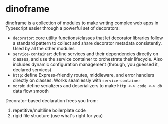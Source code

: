 # dinoframe

dinoframe is a collection of modules to make writing complex web apps in Typescript easier through a powerful set of decorators:

- `decorator`: core utility functions/classes that let decorator libraries follow a standard pattern to collect and share decorator metadata consistently. Used by all the other modules
- `service-container`: define services and their dependencies directly on classes, and use the service container to orchestrate their lifecycle. Also includes dynamic configuration management (through, you guessed it, declared services) 
- `http`: define Express-friendly routes, middleware, and error handlers directly on classes. Works seamlessly with `service-container`  
- `morph`: define serializers and deserializers to make `http <-> code <-> db` data flow smooth

Decorator-based declaration frees you from:

1. repetitive/multiline boilerplate code
2. rigid file structure (use what's right for you)


